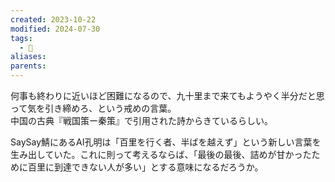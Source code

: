 ```yaml
---
created: 2023-10-22
modified: 2024-07-30
tags:
  - 📝
aliases: 
parents: 
---
```

何事も終わりに近いほど困難になるので、九十里まで来てもようやく半分だと思って気を引き締めろ、という戒めの言葉。  
中国の古典『戦国策ー秦策』で引用された詩からきているらしい。

SaySay鯖にあるAI孔明は「百里を行く者、半ばを越えず」という新しい言葉を生み出していた。これに則って考えるならば、「最後の最後、詰めが甘かったために百里に到達できない人が多い」とする意味になるだろうか。